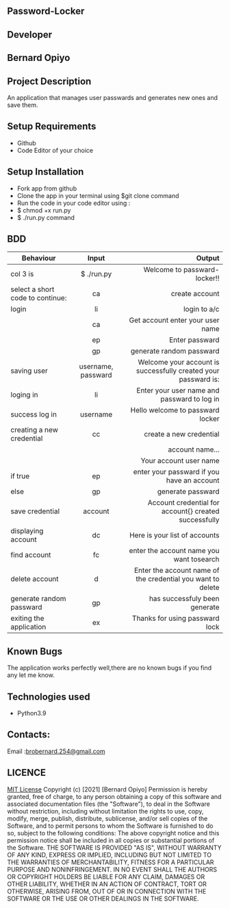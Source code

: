 ## Password-Locker
## Developer
## Bernard Opiyo
## Project Description
An application that manages user passwards and generates new ones and save them.
## Setup Requirements
* Github
* Code Editor of your choice
## Setup Installation
* Fork app from github
* Clone the app in your terminal using $git clone command
* Run the code in your code editor  using :
 * $ chmod +x run.py
 * $ ./run.py command
## BDD
 Behaviour        | Input          | Output |
| ------------- |:-------------:| -----:|
| col 3 is      | $ ./run.py	 | Welcome to passward-locker!! |
| select a short code to continue:     | ca      |   create account|
|login | li       |    login to a/c |
|                 |   ca            |  Get account enter your user name|
|                 |  ep             |  Enter passward|
|                  | gp           |generate random passward|
|saving user     |username, passward|Welcome your account is successfully created your passward is:|
|loging in     |    li  |  Enter your user name and passward to log in|
|success log in|  username | Hello welcome to passward locker|
|creating  a new credential|  cc|  create a new credential|
|           |            |  account name...|
|          |             |   Your account user name|
| if true   | ep  |enter your passward if you have an account|
|   else     |gp  |generate passward|
|save credential|account  |Account credential for account{} created successfully|
|displaying account|  dc|  Here is your list of accounts|
|find account| fc  | enter the account name you want tosearch|
|delete account|  d  | Enter the account name of the credential you want to delete|
|generate random passward|  gp  | has successfuly been generate
| exiting the application|  ex  | Thanks for using passward lock|


## Known Bugs
The application works perfectly well,there are no known bugs if you find any let me know.
## Technologies used
- Python3.9
## Contacts:
Email :brobernard.254@gmail.com
## LICENCE
[MIT License](https://choosealicense.com/licenses/mit/)
Copyright (c) [2021] [Bernard Opiyo]
Permission is hereby granted, free of charge, to any person obtaining a copy
of this software and associated documentation files (the "Software"), to deal
in the Software without restriction, including without limitation the rights
to use, copy, modify, merge, publish, distribute, sublicense, and/or sell
copies of the Software, and to permit persons to whom the Software is
furnished to do so, subject to the following conditions:
The above copyright notice and this permission notice shall be included in all
copies or substantial portions of the Software.
THE SOFTWARE IS PROVIDED "AS IS", WITHOUT WARRANTY OF ANY KIND, EXPRESS OR
IMPLIED, INCLUDING BUT NOT LIMITED TO THE WARRANTIES OF MERCHANTABILITY,
FITNESS FOR A PARTICULAR PURPOSE AND NONINFRINGEMENT. IN NO EVENT SHALL THE
AUTHORS OR COPYRIGHT HOLDERS BE LIABLE FOR ANY CLAIM, DAMAGES OR OTHER
LIABILITY, WHETHER IN AN ACTION OF CONTRACT, TORT OR OTHERWISE, ARISING FROM,
OUT OF OR IN CONNECTION WITH THE SOFTWARE OR THE USE OR OTHER DEALINGS IN THE
SOFTWARE.
